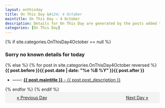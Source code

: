 ```yaml
---
layout: onthisday
title: On This Day &#124; 4 October
maintitle: On This Day — 4 October
description: Details for On This Day are generated by the posts added to the website so the content is subject to changes/updates over time.
categories: [On This Day]
---
```


{% if site.categories.OnThisDay4October == null %}
<h3>Sorry no known details for today</h3>
{% else %}
{% for post in site.categories.OnThisDay4October reversed %}
<strong>{{ post.before }}{{ post.date | date: "%e %B %Y" }}{{ post.after }}</strong>
<ul>
<li> ——: <a class="{{ post.class }}" href="{{ post.url }}"><strong>{{ post.maintitle }}</strong> - {{ post.post_description }}</a></li>
</ul>
{% endfor %}
{% endif %}
<br />
<div style="background-color: #f3f3f3; padding: 10px; border-radius: 5px; text-align: center; display: flex; justify-content: space-evenly;">
<a href="/onthisday/10/10-03">« Previous Day</a>
<span style="visibility:hidden;">[ Visit Leap Year February 29 ]</span>
<a href="/onthisday/10/10-05">Next Day »</a>
</div>
